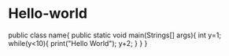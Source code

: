 # Hello-world
public class name{
   public static void main(Strings[] args){
   int y=1;
     while(y<10){
           print("Hello World");
             y+2;
             }
    }
 }   
